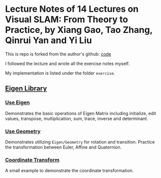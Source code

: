 # Lecture Notes of 14 Lectures on Visual SLAM:  From Theory to Practice, by Xiang Gao, Tao Zhang, Qinrui Yan and Yi Liu

This is repo is forked from the author's github: [code](https://github.com/gaoxiang12/slambook2)

I followed the lecture and wrote all the exercise notes myself.

My implementation is listed under the folder `exercise`.

## [Eigen Library](exercise/ch3_eigen)

### [Use Eigen](exercise/ch3_eigen/useEigen)

Demonstrates the basic operations of Eigen Matrix including initialize, edit values, transpose, multiplication, sum, trace, inverse and determinant.

### [Use Geometry](exercise/ch3_eigen/useGeometry)

Demonstrates utilizing `Eigen/Geometry` for rotation and transition.  Practice the transformation between Euler, Affine and Quaternion.

### [Coordinate Transform](exercise/ch3_eigen/coordinateTransform)

A small example to demonstrate the coordinate transformation.



